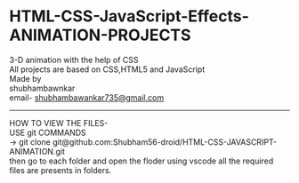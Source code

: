 # HTML-CSS-JavaScript-Effects-ANIMATION-PROJECTS

3-D  animation with the help of CSS
<br/>
All projects are based  on CSS,HTML5 and JavaScript
<br/>
Made by
<br/>
shubhambawnkar
<br/>
email- shubhambawankar735@gmail.com
<br>
<hr no-shade="3">
HOW  TO VIEW THE  FILES-
<br>
USE git  COMMANDS
<br>
->  git clone git@github.com:Shubham56-droid/HTML-CSS-JAVASCRIPT-ANIMATION.git
<br/>
then  go  to each  folder  and  open  the  floder  using vscode  all  the  required  files  are presents  in  folders.
